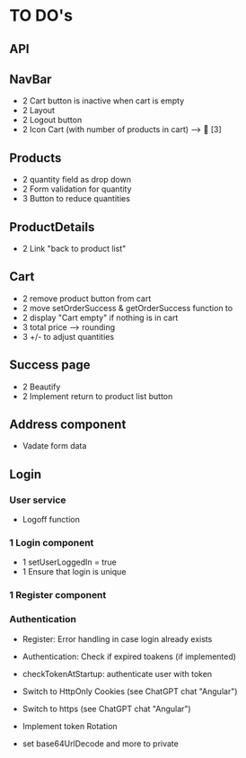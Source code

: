 # TO DO's

## API

## NavBar

- 2 Cart button is inactive when cart is empty
- 2 Layout
- 2 Logout button
- 2 Icon Cart (with number of products in cart) --> 🛒 [3]

## Products

- 2 quantity field as drop down
- 2 Form validation for quantity
- 3 Button to reduce quantities

## ProductDetails

- 2 Link "back to product list"

## Cart

- 2 remove product button from cart
- 2 move setOrderSuccess & getOrderSuccess function to
- 2 display "Cart empty" if nothing is in cart
- 3 total price --> rounding
- 3 +/- to adjust quantities

## Success page

- 2 Beautify
- 2 Implement return to product list button

## Address component

- Vadate form data

## Login

### User service

- Logoff function

### 1 Login component

- 1 setUserLoggedIn = true
- 1 Ensure that login is unique

### 1 Register component

### Authentication

- Register: Error handling in case login already exists
- Authentication: Check if expired toakens (if implemented)
- checkTokenAtStartup: authenticate user with token

- Switch to HttpOnly Cookies (see ChatGPT chat "Angular")
- Switch to https (see ChatGPT chat "Angular")

- Implement token Rotation
- set base64UrlDecode and more to private
